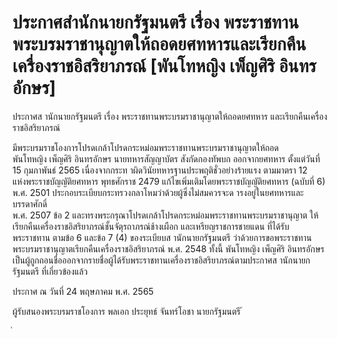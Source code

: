 
# ประกาศสำนักนายกรัฐมนตรี เรื่อง พระราชทานพระบรมราชานุญาตให้ถอดยศทหารและเรียกคืนเครื่องราชอิสริยาภรณ์ [พันโทหญิง เพ็ญศิริ อินทรอักษร]
      
      

      
      

ประกาศส านักนายกรัฐมนตรี 
เรื่อง  พระราชทานพระบรมราชานุญาตให้ถอดยศทหาร 
และเรียกคืนเครื่องราชอิสริยาภรณ์ 
 
 
มีพระบรมราชโองการโปรดเกล้าโปรดกระหม่อมพระราชทานพระบรมราชานุญาตให้ถอด   
พันโทหญิง เพ็ญศิริ  อินทรอักษร  นายทหารสัญญาบัตร  สังกัดกองทัพบก  ออกจากยศทหาร  ตั้งแต่วันที่   
15  กุมภาพันธ์  2565  เนื่องจากกระท าผิดวินัยทหารฐานประพฤติชั่วอย่างร้ายแรง  ตามมาตรา  12   
แห่งพระราชบัญญัติยศทหาร  พุทธศักราช  2479  แก้ไขเพิ่มเติมโดยพระราชบัญญัติยศทหาร  (ฉบับที่  6)   
พ.ศ.  2501  ประกอบระเบียบกระทรวงกลาโหมว่าด้วยผู้ซึ่งไม่สมควรจะด ารงอยู่ในยศทหารและบรรดาศักดิ์   
พ.ศ.  2507  ข้อ  2  และทรงพระกรุณาโปรดเกล้าโปรดกระหม่อมพระราชทานพระบรมราชานุญาต 
ให้เรียกคืนเครื่องราชอิสริยาภรณ์ชั้นจัตุรถาภรณ์ช้างเผือก  และเหรียญราชการชายแดน  ที่ได้รับ 
พระราชทาน  ตามข้อ  6  และข้อ  7  (4)  ของระเบียบส านักนายกรัฐมนตรี  ว่าด้วยการขอพระราชทาน 
พระบรมราชานุญาตเรียกคืนเครื่องราชอิสริยาภรณ์  พ.ศ.  2548  ทั้งนี้  พันโทหญิง เพ็ญศิริ  อินทรอักษร   
เป็นผู้ถูกถอนชื่อออกจากรายชื่อผู้ได้รับพระราชทานเครื่องราชอิสริยาภรณ์ตามประกาศส านักนายกรัฐมนตรี 
ที่เกี่ยวข้องแล้ว 
 
ประกาศ  ณ  วันที่  24  พฤษภาคม  พ.ศ.  2565 
 
ผู้รับสนองพระบรมราชโองการ 
พลเอก ประยุทธ์  จันทร์โอชา 
นายกรัฐมนตรี 
้
 
่
 